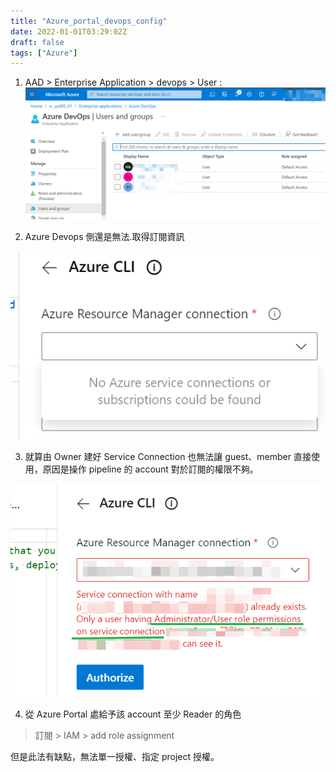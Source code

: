 ```yaml
---
title: "Azure_portal_devops_config"
date: 2022-01-01T03:29:02Z
draft: false
tags: ["Azure"]
---
```


1. AAD >  Enterprise Application > devops > User :
![azure_portal_devops_config](/assets/azure_portal_devops_config.png)

2. Azure Devops 側還是無法.取得訂閱資訊

![azure_devops_no_subscriptions](/assets/azure_devops_no_subscriptions.png)

3. 就算由 Owner 建好 Service Connection 也無法讓 guest、member 直接使用，原因是操作 pipeline 的 account 對於訂閱的權限不夠。

![Snipaste_2022-01-01_13-23-43](/assets/Snipaste_2022-01-01_13-23-43.png)

4. 從 Azure Portal 處給予該 account 至少 Reader 的角色

> 訂閱 > IAM > add role assignment

但是此法有缺點，無法單一授權、指定 project 授權。
